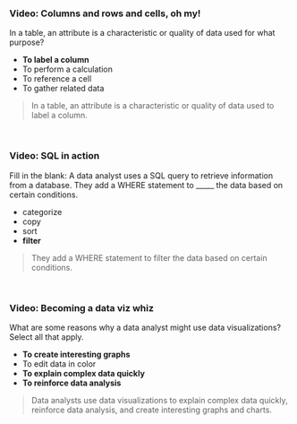 ### Video: Columns and rows and cells, oh my!

In a table, an attribute is a characteristic or quality of data used for what purpose?

* **To label a column**
* To perform a calculation
* To reference a cell
* To gather related data 

> In a table, an attribute is a characteristic or quality of data used to label a column.

&nbsp;

### Video: SQL in action

Fill in the blank: A data analyst uses a SQL query to retrieve information from a database. They add a WHERE statement to _____ the data based on certain conditions.

* categorize
* copy
* sort
* **filter**

> They add a WHERE statement to filter the data based on certain conditions.

&nbsp;

### Video: Becoming a data viz whiz

What are some reasons why a data analyst might use data visualizations? Select all that apply.

* **To create interesting graphs**
* To edit data in color
* **To explain complex data quickly**
* **To reinforce data analysis**

> Data analysts use data visualizations to explain complex data quickly, reinforce data analysis, and create interesting graphs and charts.